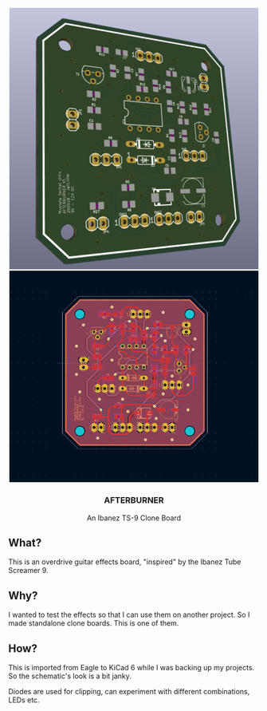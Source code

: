 <div id="top"></div>

<br />
<div align="center">
  <a href="https://github.com/serhaturtis/AC-Afterburner">
    <img src="outputs/images/front.png" alt="AFTERBURNER" width="500">
    <img src="outputs/pcb/pcb.PNG" alt="AFTERBURNER" width="500">
  </a>

<h3 align="center">AFTERBURNER</h3>

  <p align="center">
    An Ibanez TS-9 Clone Board 
  </p>
</div>


<!-- WHAT -->
## What?

This is an overdrive guitar effects board, "inspired" by the Ibanez Tube Screamer 9.

## Why?

I wanted to test the effects so that I can use them on another project. So I made standalone clone boards. This is one of them.

## How?

This is imported from Eagle to KiCad 6 while I was backing up my projects. So the schematic's look is a bit janky.

Diodes are used for clipping, can experiment with different combinations, LEDs etc.

